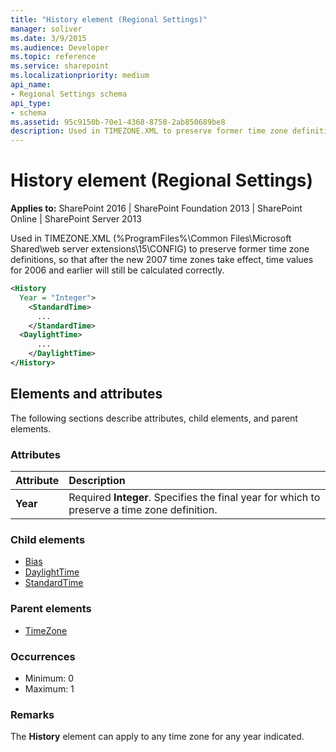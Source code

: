 ```yaml
---
title: "History element (Regional Settings)"
manager: soliver
ms.date: 3/9/2015
ms.audience: Developer
ms.topic: reference
ms.service: sharepoint
ms.localizationpriority: medium
api_name:
- Regional Settings schema
api_type:
- schema
ms.assetid: 95c9150b-70e1-4368-8758-2ab850689be8
description: Used in TIMEZONE.XML to preserve former time zone definitions, so that after the new 2007 time zones take effect, time values for 2006 and earlier will still be calculated correctly.
---
```


# History element (Regional Settings)

**Applies to:** SharePoint 2016 | SharePoint Foundation 2013 | SharePoint Online | SharePoint Server 2013
  
Used in TIMEZONE.XML (%ProgramFiles%\Common Files\Microsoft Shared\web server extensions\15\CONFIG) to preserve former time zone definitions, so that after the new 2007 time zones take effect, time values for 2006 and earlier will still be calculated correctly.
  
```XML
<History
  Year = "Integer">
    <StandardTime>
      ...
    </StandardTime>
  <DaylightTime>
      ...
    </DaylightTime>
</History>
```

## Elements and attributes

The following sections describe attributes, child elements, and parent elements.

### Attributes

|**Attribute**|**Description**|
|:-----|:-----|
|**Year** <br/> |Required **Integer**. Specifies the final year for which to preserve a time zone definition.  <br/> |
   
### Child elements

- [Bias](bias-element-regional-settings.md)
- [DaylightTime](daylighttime-element-regional-settings.md)
- [StandardTime](standardtime-element-regional-settings.md)
   
### Parent elements

- [TimeZone](timezone-element-regional-settings.md)
   
### Occurrences

- Minimum: 0
- Maximum: 1 
   
### Remarks

The **History** element can apply to any time zone for any year indicated. 
  

